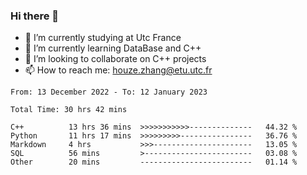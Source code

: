 ### Hi there 👋
- 🔭 I’m currently studying at Utc France
- 🌱 I’m currently learning DataBase and C++
- 👯 I’m looking to collaborate on C++ projects
- 📫 How to reach me: houze.zhang@etu.utc.fr

<!--START_SECTION:waka-->

```text
From: 13 December 2022 - To: 12 January 2023

Total Time: 30 hrs 42 mins

C++          13 hrs 36 mins  >>>>>>>>>>>--------------   44.32 %
Python       11 hrs 17 mins  >>>>>>>>>----------------   36.76 %
Markdown     4 hrs           >>>----------------------   13.05 %
SQL          56 mins         >------------------------   03.08 %
Other        20 mins         -------------------------   01.14 %
```

<!--END_SECTION:waka-->
